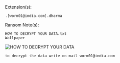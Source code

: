 Extension(s): 
```
.[worm01@india.com].dharma
```
Ransom Note(s): 
```
HOW TO DECRYPT YOUR DATA.txt
Wallpaper
```
![HOW TO DECRYPT YOUR DATA](https://github.com/user-attachments/assets/75ef83cd-f72b-4521-b16b-1b48d3faee86)
```
to decrypt the data write on mail worm01@india.com
```
